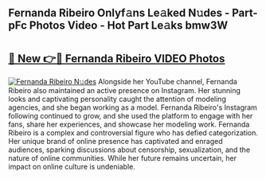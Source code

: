 ## Fernanda Ribeiro Onlyf𝚊ns Le𝚊ked N𝚞des - Part-pFc Photos Video - Hot Part Le𝚊ks bmw3W

# <h2><a href="http://ab28966.deff.icu/?id=Fernanda+Ribeiro">🔗 New 👉🔴 Fernanda Ribeiro VIDEO Photos</a></h2>

[![Fernanda Ribeiro N𝚞des](https://i.imgur.com/rIISA9y.gif)](http://ab28966.deff.icu/?id=Fernanda+Ribeiro)
Alongside her YouTube channel, Fernanda Ribeiro also maintained an active presence on Instagram. Her stunning looks and captivating personality caught the attention of modeling agencies, and she began working as a model. Fernanda Ribeiro's Instagram following continued to grow, and she used the platform to engage with her fans, share her experiences, and showcase her modeling work. Fernanda Ribeiro is a complex and controversial figure who has defied categorization. Her unique brand of online presence has captivated and enraged audiences, sparking discussions about censorship, sexualization, and the nature of online communities. While her future remains uncertain, her impact on online culture is undeniable.
